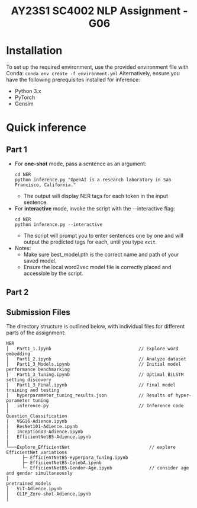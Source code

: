 <div align="center">
  <h1>AY23S1 SC4002 NLP Assignment - G06</h1>
</div>


# Installation
To set up the required environment, use the provided environment file with Conda:
`conda env create -f environment.yml`
Alternatively, ensure you have the following prerequisites installed for inference:
- Python 3.x
- PyTorch
- Gensim

# Quick inference
## Part 1
- For **one-shot** mode, pass a sentence as an argument:
  ```
  cd NER
  python inference.py "OpenAI is a research laboratory in San Francisco, California."
  ```
  - The output will display NER tags for each token in the input sentence.
- For **interactive** mode, invoke the script with the --interactive flag:
  ```
  cd NER
  python inference.py --interactive
  ```
  - The script will prompt you to enter sentences one by one and will output the predicted tags for each, until you type `exit`.
- Notes:
  - Make sure best_model.pth is the correct name and path of your saved model.
  - Ensure the local word2vec model file is correctly placed and accessible by the script.

## Part 2

## Submission Files
The directory structure is outlined below, with individual files for different parts of the assignment:

```
NER
│   Part1_1.ipynb                                 // Explore word embedding
│   Part1_2.ipynb                                 // Analyze dataset                 
│   Part1_3_Models.ipynb                          // Initial model performance benchmarking
│   Part1_3_Tuning.ipynb                          // Optimal BiLSTM setting discovery
│   Part1_3_Final.ipynb                           // Final model training and testing
│   hyperparameter_tuning_results.json            // Results of hyper-parameter tuning
│   inference.py                                  // Inference code
|
Question_Classification
|   VGG16-Adience.ipynb										
|   ResNet101-Adience.ipynb								      
|   InceptionV3-Adience.ipynb									
|   EfficientNetB5-Adience.ipynb								 
|   
└───Explore_EfficientNet                              // explore EfficientNet variations 
      ├─ EfficientNetB5-Hyperpara_Tuning.ipynb
      ├─ EfficientNetB5-CelebA.ipynb
      └─ EfficientNetB5-Gender-Age.ipynb              // consider age and gender simultaneously
│
pretrained_models                                                
│   ViT-Adience.ipynb
│   CLIP_Zero-shot-Adience.ipynb
│   

```